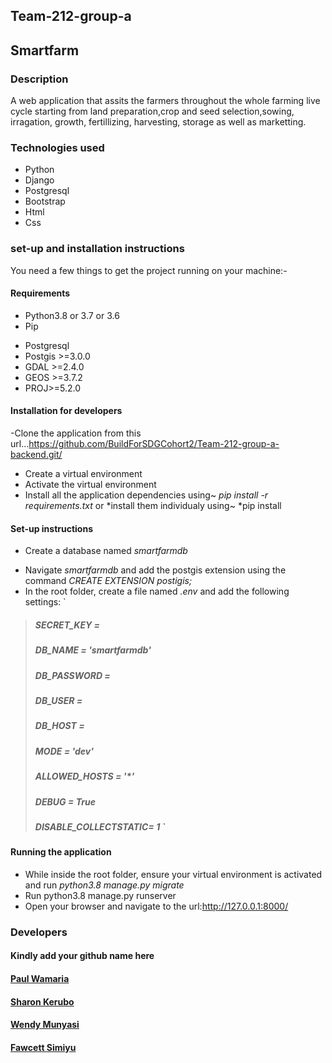 ## Team-212-group-a

## Smartfarm

### Description

A web application that assits the farmers throughout the whole farming live cycle starting from land preparation,crop and seed selection,sowing, irragation, growth, fertillizing, harvesting, storage as well as marketting.


### Technologies used

- Python
- Django
- Postgresql
- Bootstrap
- Html
- Css

### set-up and installation instructions

You need a few things to get the project running on your machine:-

#### Requirements

- Python3.8 or 3.7 or 3.6
- Pip
* Postgresql
* Postgis >=3.0.0
* GDAL >=2.4.0
* GEOS >=3.7.2
* PROJ>=5.2.0


#### Installation for developers

-Clone the application from this url...https://github.com/BuildForSDGCohort2/Team-212-group-a-backend.git/
- Create a virtual environment
- Activate the virtual environment
- Install all the  application dependencies using~ _pip install -r requirements.txt_ or \*install them individualy using~ \*pip install <package-name>


#### Set-up instructions

- Create a database named _smartfarmdb_
* Navigate _smartfarmdb_ and add the postgis extension using the command _CREATE EXTENSION postigis;_
* In the root folder, create a file named *.env* and add the following settings:
 `
 >##### SECRET_KEY = <YOUR SECRET_KEY>
>##### DB_NAME = 'smartfarmdb'
>##### DB_PASSWORD = <YOUR DATABASE_PASSWORD>
>##### DB_USER = <YOUR DATABASE_USER>
>##### DB_HOST = <YOUR DATABASE_HOST>
>##### MODE = 'dev'
>##### ALLOWED_HOSTS = '*'
>##### DEBUG = True
>##### DISABLE_COLLECTSTATIC= 1 `




#### Running the application

* While inside the root folder, ensure your virtual environment is activated and run *python3.8 manage.py migrate*
* Run python3.8 manage.py runserver
* Open your browser and navigate to the url:http://127.0.0.1:8000/

### Developers

#### Kindly add your github name here

#### [Paul Wamaria](https://github.com/Paulwamaria)

#### [Sharon Kerubo](https://github.com/Sharon-Kerubo)

#### [Wendy Munyasi](https://github.com/wendymunyasi)
#### [Fawcett Simiyu](https://github.com/blackbad1)
